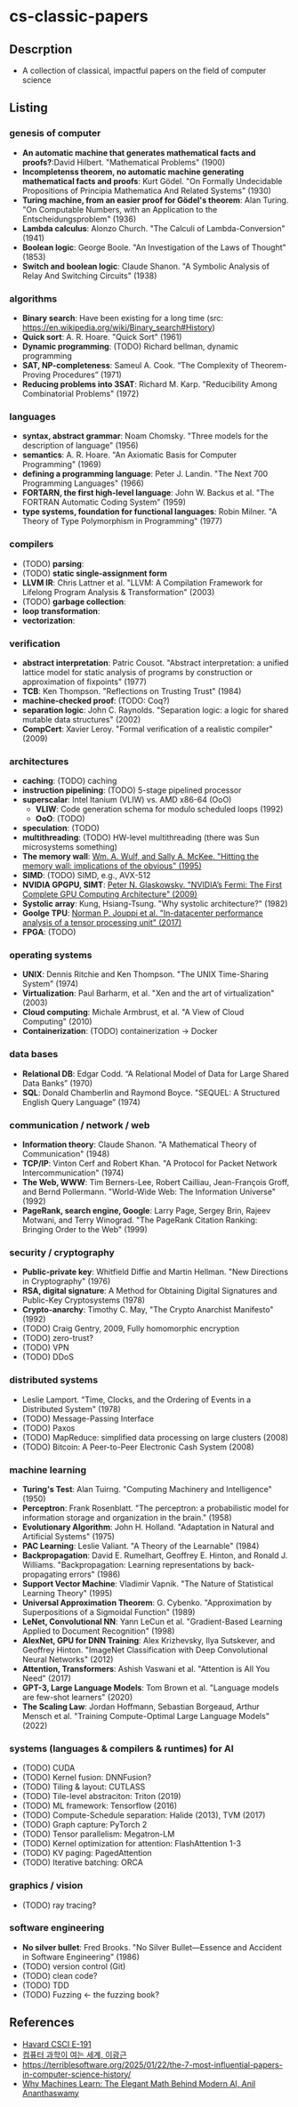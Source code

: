 # cs-classic-papers

## Descrption
- A collection of classical, impactful papers on the field of computer science

## Listing

### genesis of computer
- **An automatic machine that generates mathematical facts and proofs?**:David Hilbert. "Mathematical Problems" (1900)
- **Incompletenss theorem, no automatic machine generating mathematical facts and proofs**: Kurt Gödel. "On Formally Undecidable Propositions of Principia Mathematica And Related Systems" (1930)
- **Turing machine, from an easier proof for Gödel's theorem**: Alan Turing. "On Computable Numbers, with an Application to the Entscheidungsproblem" (1936)
- **Lambda calculus**: Alonzo Church. "The Calculi of Lambda-Conversion" (1941)
- **Boolean logic**: George Boole. "An Investigation of the Laws of Thought" (1853)
- **Switch and boolean logic**: Claude Shanon. "A Symbolic Analysis of Relay And Switching Circuits" (1938)

### algorithms
- **Binary search**: Have been existing for a long time (src: https://en.wikipedia.org/wiki/Binary_search#History)
- **Quick sort**: A. R. Hoare. "Quick Sort" (1961)
- **Dynamic programming**: (TODO) Richard bellman, dynamic programming
- **SAT, NP-completeness**: Sameul A. Cook. “The Complexity of Theorem-Proving Procedures” (1971)
- **Reducing problems into 3SAT**: Richard M. Karp. "Reducibility Among Combinatorial Problems" (1972)

### languages
- **syntax, abstract grammar**: Noam Chomsky. "Three models for the description of language" (1956)
- **semantics**: A. R. Hoare. "An Axiomatic Basis for Computer Programming" (1969)
- **defining a programming language**: Peter J. Landin. "The Next 700 Programming Languages" (1966)
- **FORTARN, the first high-level language**: John W. Backus et al. "The FORTRAN Automatic Coding System" (1959)
- **type systems, foundation for functional languages**: Robin Milner. "A Theory of Type Polymorphism in Programming" (1977)

### compilers
- (TODO) **parsing**:
- (TODO) **static single-assignment form**
- **LLVM IR**: Chris Lattner et al. "LLVM: A Compilation Framework for Lifelong Program Analysis & Transformation" (2003)
- (TODO) **garbage collection**:
- **loop transformation**:
- **vectorization**:

### verification
- **abstract interpretation**: Patric Cousot. "Abstract interpretation: a unified lattice model for static analysis of programs by construction or approximation of fixpoints" (1977)
- **TCB**: Ken Thompson. "Reflections on Trusting Trust" (1984)
- **machine-checked proof**: (TODO: Coq?)
- **separation logic**: John C. Raynolds. "Separation logic: a logic for shared mutable data structures" (2002)
- **CompCert**: Xavier Leroy. "Formal verification of a realistic compiler" (2009)

### architectures
- **caching**: (TODO) caching
- **instruction pipelining**: (TODO) 5-stage pipelined processor
- **superscalar**: Intel Itanium (VLIW) vs. AMD x86-64 (OoO)
  - **VLIW**: Code generation schema for modulo scheduled loops (1992)
  - **OoO**: (TODO)
- **speculation**: (TODO)
- **multithreading**: (TODO) HW-level multithreading (there was Sun microsystems something)
- **The memory wall**: [Wm. A. Wulf, and Sally A. McKee. "Hitting the memory wall: implications of the obvious" (1995)](https://dl.acm.org/doi/10.1145/216585.216588)
- **SIMD**: (TODO) SIMD, e.g., AVX-512
- **NVIDIA GPGPU, SIMT**: [Peter N. Glaskowsky. "NVIDIA’s Fermi: The First Complete GPU Computing Architecture" (2009)](https://www.nvidia.com/content/pdf/fermi_white_papers/p.glaskowsky_nvidia's_fermi-the_first_complete_gpu_architecture.pdf)
- **Systolic array**:  Kung, Hsiang-Tsung. "Why systolic architecture?" (1982)
- **Goolge TPU**: [Norman P. Jouppi et al. "In-datacenter performance analysis of a tensor processing unit" (2017)](https://dl.acm.org/doi/abs/10.1145/3079856.3080246)
- **FPGA**: (TODO)

### operating systems
- **UNIX**: Dennis Ritchie and Ken Thompson. "The UNIX Time-Sharing System" (1974)
- **Virtualization**: Paul Barharm, et al. "Xen and the art of virtualization" (2003)
- **Cloud computing**: Michale Armbrust, et al. "A View of Cloud Computing" (2010)
- **Containerization**: (TODO) containerization -> Docker

### data bases
- **Relational DB**: Edgar Codd. “A Relational Model of Data for Large Shared Data Banks” (1970)
- **SQL**: Donald Chamberlin and Raymond Boyce. "SEQUEL: A Structured English Query Language” (1974)

### communication / network / web
- **Information theory**: Claude Shanon. "A Mathematical Theory of Communication" (1948)
- **TCP/IP**: Vinton Cerf and Robert Khan. "A Protocol for Packet Network Intercommunication" (1974)
- **The Web, WWW**: Tim Berners-Lee, Robert Cailliau, Jean-François Groff, and Bernd Pollermann. "World-Wide Web: The Information Universe" (1992)
- **PageRank, search engine, Google**: Larry Page, Sergey Brin, Rajeev Motwani, and Terry Winograd. "The PageRank Citation Ranking: Bringing Order to the Web" (1999)

### security / cryptography
- **Public-private key**: Whitfield Diffie and Martin Hellman. "New Directions in Cryptography" (1976)
- **RSA, digital signature**: A Method for Obtaining Digital Signatures and Public-Key Cryptosystems (1978)
- **Crypto-anarchy**: Timothy C. May, "The Crypto Anarchist Manifesto" (1992)
- (TODO) Craig Gentry, 2009, Fully homomorphic encryption
- (TODO) zero-trust?
- (TODO) VPN
- (TODO) DDoS

### distributed systems
- Leslie Lamport. "Time, Clocks, and the Ordering of Events in a Distributed System" (1978)
- (TODO) Message-Passing Interface
- (TODO) Paxos
- (TODO) MapReduce: simplified data processing on large clusters (2008)
- (TODO) Bitcoin: A Peer-to-Peer Electronic Cash System (2008)

### machine learning
- **Turing's Test**: Alan Tuirng. "Computing Machinery and Intelligence" (1950)
- **Perceptron**: Frank Rosenblatt. "The perceptron: a probabilistic model for information storage and organization in the brain." (1958)
- **Evolutionary Algorithm**: John H. Holland. "Adaptation in Natural and Artificial Systems" (1975)
- **PAC Learning**: Leslie Valiant. "A Theory of the Learnable" (1984)
- **Backpropagation**: David E. Rumelhart, Geoffrey E. Hinton, and Ronald J. Williams. "Backpropagation: Learning representations by back-propagating errors" (1986)
- **Support Vector Machine**: Vladimir Vapnik. "The Nature of Statistical Learning Theory" (1995)
- **Universal Approximation Theorem**: G. Cybenko. "Approximation by Superpositions of a Sigmoidal Function" (1989)
- **LeNet, Convolutional NN**: Yann LeCun et al. "Gradient-Based Learning Applied to Document Recognition" (1998)
- **AlexNet, GPU for DNN Training**: Alex Krizhevsky, Ilya Sutskever, and Geoffrey Hinton. "ImageNet Classification with Deep Convolutional Neural Networks" (2012)
- **Attention, Transformers**: Ashish Vaswani et al. "Attention is All You Need" (2017)
- **GPT-3, Large Language Models**: Tom Brown et al. "Language models are few-shot learners" (2020)
- **The Scaling Law**: Jordan Hoffmann, Sebastian Borgeaud, Arthur Mensch et al. "Training Compute-Optimal Large Language Models" (2022)

### systems (languages & compilers & runtimes) for AI
- (TODO) CUDA
- (TODO) Kernel fusion: DNNFusion?
- (TODO) Tiling & layout: CUTLASS
- (TODO) Tile-level abstraciton: Triton (2019)
- (TODO) ML framework: Tensorflow (2016)
- (TODO) Compute-Schedule separation: Halide (2013), TVM (2017)
- (TODO) Graph capture: PyTorch 2
- (TODO) Tensor parallelism: Megatron-LM
- (TODO) Kernel optimization for attention: FlashAttention 1-3
- (TODO) KV paging: PagedAttention
- (TODO) Iterative batching: ORCA

### graphics / vision
- (TODO) ray tracing?

### software engineering
- **No silver bullet**: Fred Brooks. "No Silver Bullet—Essence and Accident in Software Engineering" (1986)
- (TODO) version control (Git)
- (TODO) clean code?
- (TODO) TDD
- (TODO) Fuzzing <- the fuzzing book?

## References
- [Havard CSCI E-191](https://canvas.harvard.edu/courses/34992/assignments/syllabus)
- [컴퓨터 과학이 여는 세계, 이광근](https://www.yes24.com/Product/Goods/17976737)
- https://terriblesoftware.org/2025/01/22/the-7-most-influential-papers-in-computer-science-history/
- [Why Machines Learn: The Elegant Math Behind Modern AI, Anil Ananthaswamy](https://www.amazon.com/Why-Machines-Learn-Elegant-Behind/dp/0593185749)


